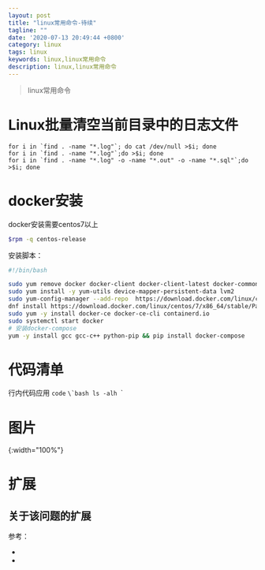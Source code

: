 ```yaml
---
layout: post
title: "linux常用命令-待续"
tagline: ""
date: '2020-07-13 20:49:44 +0800'
category: linux
tags: linux 
keywords: linux,linux常用命令
description: linux,linux常用命令
---
```

> linux常用命令

# Linux批量清空当前目录中的日志文件
```
for i in `find . -name "*.log"`; do cat /dev/null >$i; done
for i in `find . -name "*.log"`;do >$i; done
for i in `find . -name "*.log" -o -name "*.out" -o -name "*.sql"`;do >$i; done
```
# docker安装
docker安装需要centos7以上
```sh
$rpm -q centos-release 
```
安装脚本：
```sh
#!/bin/bash

sudo yum remove docker docker-client docker-client-latest docker-common docker-latest docker-latest-logrotate docker-logrotate docker-selinux docker-engine-selinux docker-engine
sudo yum install -y yum-utils device-mapper-persistent-data lvm2
sudo yum-config-manager --add-repo  https://download.docker.com/linux/centos/docker-ce.repo
dnf install https://download.docker.com/linux/centos/7/x86_64/stable/Packages/containerd.io-1.2.6-3.3.el7.x86_64.rpm
sudo yum -y install docker-ce docker-ce-cli containerd.io
sudo systemctl start docker
# 安装docker-compose
yum -y install gcc gcc-c++ python-pip && pip install docker-compose
```



# 代码清单
行内代码应用 `code`
``\`bash
ls -alh
``\`

# 图片
![](){:width="100%"}

# 扩展
关于该问题的扩展
---
参考：
- []()
- []()
